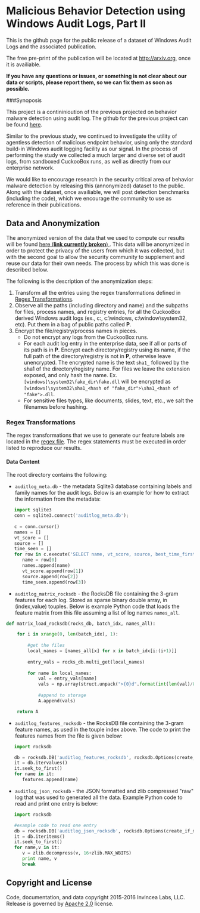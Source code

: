 # Malicious Behavior Detection using Windows Audit Logs, Part II

This is the github page for the public release of a dataset of Windows Audit Logs and the associated publication.

The free pre-print of the publication will be located at http://arxiv.org, once it is availiable. 

__If you have any questions or issues, or something is not clear about our data or scripts, please report them, so we can fix them as soon as possible.__

###Synoposis

This project is a contininioution of the previous projected on behavior malware detection using audit log. The github for the previous project can be found [here](https://github.com/konstantinberlin/malware-windows-audit-log-detection).

Similar to the previous study, we continued to investigate the utility of agentless detection of malicious endpoint behavior, using only the standard build-in Windows audit logging facility as our signal. In the process of performing the study we collected a much larger and diverse set of audit logs, from sandboxed CuckooBox runs, as well as directly from our enterprise network.

We would like to encourage research in the security critical area of behavior malware detection by releasing this (annonymized) dataset to the public. Along with the dataset, once availiable, we will post detection benchmarks (including the code), which we encourage the community to use as reference in their publications.

## Data and Anonymization 

The anonymized version of the data that we used to compute our results will be found [here (__link currently broken__) ](???). This data will be anonymized in order to protect the privacy of the users from which it was collected, but with the second goal to allow the security community to supplement and reuse our data for their own needs. The process by which this was done is described below.

The following is the description of the anonymization steps:

1. Transform all the entries using the regex transformations defined in [Regex Transformations](#regex).
2. Observe all the paths (including directory and name) and the subpaths for files, process names, and registry entries, for all the CuckooBox derived Windows audit logs (ex., c:\, c:\windows, c:\window\system32, etc). Put them in a bag of public paths called __P__.
3. Encrypt the file/registry/process names in pieces.
    * Do not encrypt any logs from the CuckooBox runs.
    * For each audit log entry in the enterprise data, see if all or parts of its path is in __P__. Encrypt each directory/registry using its name, if the full path of the directory/registry is not in __P__, otherwise leave unencrypted. The encrypted name is the text `sha1_` followed by the sha1 of the directory/registry name. For files we leave the extension exposed, and only hash the name. Ex. `[windows]\system32\fake_dir\fake.dll` will be encrypted as `[windows]\system32\sha1_<hash of "fake_dir">\sha1_<hash of "fake">.dll`.
    * For sensitive files types, like documents, slides, text, etc., we salt the filenames before hashing.

### Regex Transformations <a id="regex"></a>

The regex transformations that we use to generate our feature labels are located in the [regex file](regex.txt). The regex statements must be executed in order listed to reproduce our results.

#### Data Content

The root directory contains the following:

* `auditlog_meta.db` - the metadata Sqlite3 database containing labels and family names for the audit logs. Below is an example for how to extract the information from the metadata:
```python
   import sqlite3
   conn = sqlite3.connect('auditlog_meta.db');
    
   c = conn.cursor()
   names = []
   vt_score = []
   source = []
   time_seen = []
   for row in c.execute('SELECT name, vt_score, source, best_time_first_seen FROM samples'):
      name = row[0]
      names.append(name)
      vt_score.append(row[1])
      source.append(row[2])
      time_seen.append(row[3])
```
* `auditlog_matrix_rocksdb` - the RocksDB file containing the 3-gram features for each log. Stored as sparse binary double array, in (index,value) touples. Below is example Python code that loads the feature matrix from this file assuming a list of log names `names_all`.
```python
def matrix_load_rocksdb(rocks_db, batch_idx, names_all):

    for i in xrange(0, len(batch_idx), 1):
        
        #get the files
        local_names = [names_all[x] for x in batch_idx[i:(i+1)]]
        
        entry_vals = rocks_db.multi_get(local_names)
        
        for name in local_names:
            val = entry_vals[name]
            vals = np.array(struct.unpack(">{0}d".format(int(len(val)/8)), val))
            
            #append to storage
            A.append(vals)

    return A
```
* `auditlog_features_rocksdb` - the RocksDB file containing the 3-gram feature names, as used in the touple index above. The code to print the features names from the file is given below:
```python
   import rocksdb

   db = rocksdb.DB('auditlog_features_rocksdb', rocksdb.Options(create_if_missing=False), read_only=True)
   it = db.itervalues()
   it.seek_to_first()
   for name in it:
      features.append(name)
```
* `auditlog_json_rocksdb` - the JSON formatted and zlib compressed "raw" log that was used to generated all the data. Example Python code to read and print one entry is below:
```python
   import rocksdb

   #example code to read one entry
   db = rocksdb.DB('auditlog_json_rocksdb', rocksdb.Options(create_if_missing=False), read_only=True)
   it = db.iteritems()
   it.seek_to_first()
   for name,v in it:
      v = zlib.decompress(v, 16+zlib.MAX_WBITS)
      print name, v
      break  
```

## Copyright and License

Code, documentation, and data copyright 2015-2016 Invincea Labs, LLC. Release is governed by [Apache 2.0](LICENSE.txt)  license.

